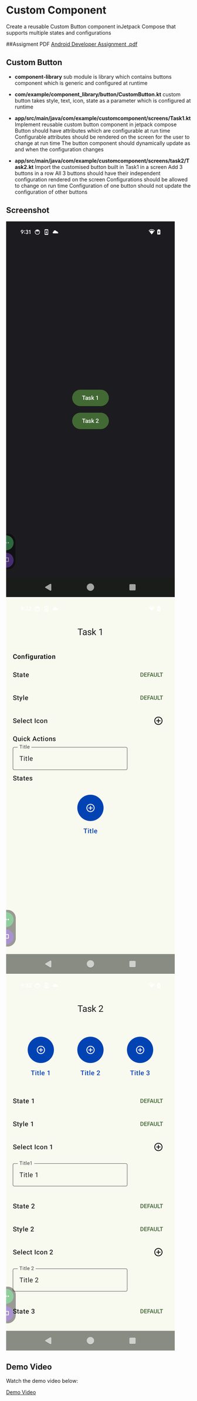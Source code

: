 # Custom Component

Create a reusable Custom Button component inJetpack Compose that supports multiple states and configurations

##Assigment PDF
[Android Developer Assignment .pdf](Android%20Developer%20Assignment%20.pdf)

## Custom Button

- **component-library** sub module is library which contains buttons component which is generic and configured at runtime
- **com/example/component_library/button/CustomButton.kt** custom button takes style, text, icon, state as a parameter which is configured at runtime
- **app/src/main/java/com/example/customcomponent/screens/Task1.kt**  Implement reusable custom button component in jetpack compose
Button should have attributes which are configurable at run time
Configurable attributes should be rendered on the screen for the user to change at run time
The button component should dynamically update as and when the configuration changes

- **app/src/main/java/com/example/customcomponent/screens/task2/Task2.kt**  Import the customised button built in Task1 in a screen
Add 3 buttons in a row
All 3 buttons should have their independent configuration rendered on the screen
Configurations should be allowed to change on run time
Configuration of one button should not update the configuration of other buttons

## Screenshot
![Home.png](Home.png)
![Task 1.png](Task%201.png)
![Task 2.png](Task%202.png)

## Demo Video

Watch the demo video below:

[Demo Video](https://github.com/AkshatAgrawal05/Assigment/blob/master/Demo_Video.mp4)